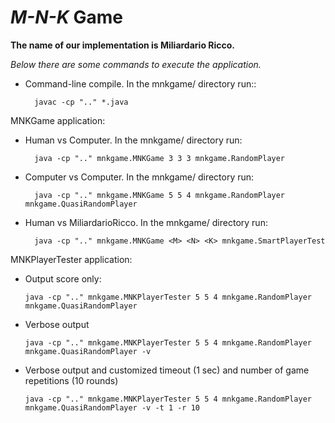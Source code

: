 # *M-N-K* Game

**The name of our implementation is Miliardario Ricco.**

*Below there are some commands to execute the application.*

- Command-line compile.  In the mnkgame/ directory run::

		javac -cp ".." *.java


MNKGame application:

- Human vs Computer.  In the mnkgame/ directory run:
	
		java -cp ".." mnkgame.MNKGame 3 3 3 mnkgame.RandomPlayer


- Computer vs Computer. In the mnkgame/ directory run:

		java -cp ".." mnkgame.MNKGame 5 5 4 mnkgame.RandomPlayer mnkgame.QuasiRandomPlayer

- Human vs MiliardarioRicco.  In the mnkgame/ directory run:
	
		java -cp ".." mnkgame.MNKGame <M> <N> <K> mnkgame.SmartPlayerTest


MNKPlayerTester application:

- Output score only:

	```java -cp ".." mnkgame.MNKPlayerTester 5 5 4 mnkgame.RandomPlayer mnkgame.QuasiRandomPlayer```

- Verbose output

	```java -cp ".." mnkgame.MNKPlayerTester 5 5 4 mnkgame.RandomPlayer mnkgame.QuasiRandomPlayer -v```


- Verbose output and customized timeout (1 sec) and number of game repetitions (10 rounds)


	```java -cp ".." mnkgame.MNKPlayerTester 5 5 4 mnkgame.RandomPlayer mnkgame.QuasiRandomPlayer -v -t 1 -r 10```
